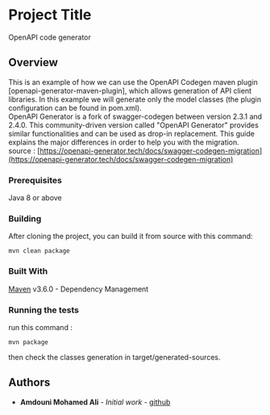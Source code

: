 # Project Title

OpenAPI code generator

## Overview

This is an example of how we can use the OpenAPI Codegen maven plugin [openapi-generator-maven-plugin], which allows generation of API client libraries. In this example we
will generate only the model classes (the plugin configuration can be found in pom.xml).<br/>
OpenAPI Generator is a fork of swagger-codegen between version 2.3.1 and 2.4.0. This community-driven version called
"OpenAPI Generator" provides similar functionalities and can be used as drop-in replacement. This guide explains the major
differences in order to help you with the migration.
source : [https://openapi-generator.tech/docs/swagger-codegen-migration](https://openapi-generator.tech/docs/swagger-codegen-migration)

### Prerequisites

Java 8 or above

### Building

After cloning the project, you can build it from source with this command:

```
mvn clean package
```

### Built With

[Maven](https://maven.apache.org/) v3.6.0 - Dependency Management


### Running the tests

run this command :
```
mvn package
```
then check the classes generation in target/generated-sources.

## Authors

* **Amdouni Mohamed Ali** - *Initial work* - [github](https://github.com/amdouni-mohamed-ali)
